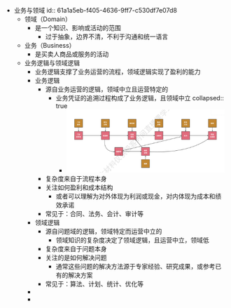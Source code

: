 - 业务与领域
  id:: 61a1a5eb-f405-4636-9ff7-c530df7e07d8
	- 领域（Domain）
		- 是一个知识、影响或活动的范围
			- 过于抽象，边界不清，不利于沟通和统一语言
	- 业务（Business）
		- 是买卖人商品或服务的活动
	- 业务逻辑与领域逻辑
		- 业务逻辑支撑了业务运营的流程，领域逻辑实现了盈利的能力
		- 业务逻辑
			- 源自业务运营的逻辑，领域中立且运营特定的
				- 业务凭证的追溯过程构成了业务逻辑，且领域中立
				  collapsed:: true
					- ![image.png](../assets/image_1637984481935_0.png)
			- 复杂度来自于流程本身
			- 关注如何盈利和成本结构
				- 或者可以理解为对外体现为利润或现金，对内体现为成本和绩效承诺
			- 常见于：合同、法务、会计、审计等
		- 领域逻辑
			- 源自问题域的逻辑，领域特定而运营中立的
				- 领域知识的复杂度决定了领域逻辑，且运营中立，领域低
			- 复杂度来自于问题本身
			- 关注的是如何解决问题
				- 通常这些问题的解决方法源于专家经验、研究成果，或参考已有的解决方案
			- 常见于：算法、计划、统计、优化等
		-
		-